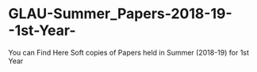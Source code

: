 # GLAU-Summer_Papers-2018-19--1st-Year-
You can Find Here Soft copies of Papers held in Summer (2018-19) for 1st Year
